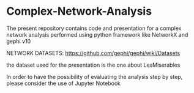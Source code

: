 # Complex-Network-Analysis
The present repository contains code and presentation for a complex network analysis performed using python framework like NetworkX and gephi v10

NETWORK DATASETS: https://github.com/gephi/gephi/wiki/Datasets 

the dataset used for the presentation is the one about LesMiserables

In order to have the possibility of evaluating the analysis step by step, please consider the use of Jupyter Notebook
